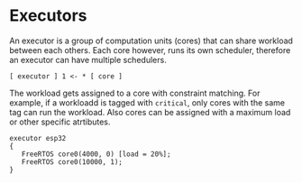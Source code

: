 # Executors

An executor is a group of computation units (cores) that can share workload between each others.
Each core however, runs its own scheduler, therefore an executor can have multiple schedulers.
```
[ executor ] 1 <- * [ core ]
```

The workload gets assigned to a core with constraint matching. For example, if a workloadd is tagged with `critical`, only cores with the same tag can run the workload.
Also cores can be assigned with a maximum load or other specific atrtibutes.

```bdl
executor esp32
{
   FreeRTOS core0(4000, 0) [load = 20%];
   FreeRTOS core0(10000, 1);
}
```
